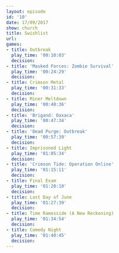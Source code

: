 ```yaml
---
layout: episode
id: '10'
date: 17/09/2017
show: church
title: Swishlist
url: 
games:
- title: Outbreak
  play_time: '00:10:03'
  decision: 
- title: 'Masked Forces: Zombie Survival'
  play_time: '00:24:29'
  decision: 
- title: Crimson Metal
  play_time: '00:31:33'
  decision: 
- title: Miner Meltdown
  play_time: '00:40:36'
  decision: 
- title: 'Brigand: Oaxaca'
  play_time: '00:47:34'
  decision: 
- title: 'Dead Purge: Outbreak'
  play_time: '00:57:39'
  decision: 
- title: Imprisoned Light
  play_time: '01:05:34'
  decision: 
- title: 'Crimson Tide: Operation Online'
  play_time: '01:15:11'
  decision: 
- title: Final Exam
  play_time: '01:20:10'
  decision: 
- title: Last Day of June
  play_time: '01:27:39'
  decision: 
- title: Time Ramesside (A New Reckoning)
  play_time: '01:34:54'
  decision: 
- title: Comedy Night
  play_time: '01:40:45'
  decision: 
---
```

